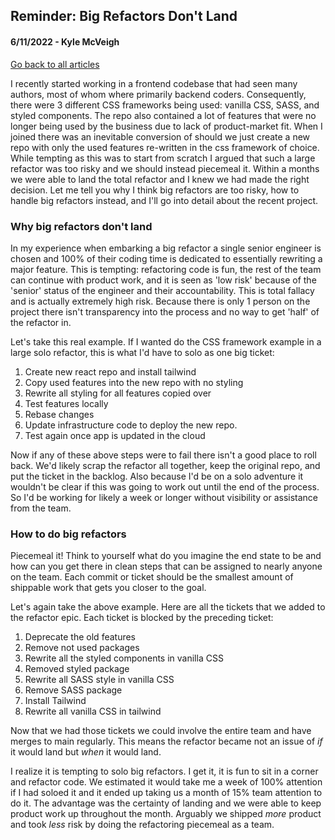 ## Reminder: Big Refactors Don't Land
#### 6/11/2022 - Kyle McVeigh
[Go back to all articles](../../)

I recently started working in a frontend codebase that had seen many authors, most of whom where primarily backend coders. Consequently, there were 3 different CSS frameworks being used: vanilla CSS, SASS, and styled components. The repo also contained a lot of features that were no longer being used by the business due to lack of product-market fit. When I joined there was an inevitable conversion of should we just create a new repo with only the used features re-written in the css framework of choice. While tempting as this was to start from scratch I argued that such a large refactor was too risky and we should instead piecemeal it. Within a months we were able to land the total refactor and I knew we had made the right decision. Let me tell you why I think big refactors are too risky, how to handle big refactors instead, and I'll go into detail about the recent project. 

### Why big refactors don't land 
In my experience when embarking a big refactor a single senior engineer is chosen and 100% of their coding time is dedicated to essentially rewriting a major feature. This is tempting: refactoring code is fun, the rest of the team can continue with product work, and it is seen as 'low risk' because of the 'senior' status of the engineer and their accountability. This is total fallacy and is actually extremely high risk. Because there is only 1 person on the project there isn't transparency into the process and no way to get 'half' of the refactor in. 

Let's take this real example. If I wanted do the CSS framework example in a large solo refactor, this is what I'd have to solo as one big ticket:
1. Create new react repo and install tailwind 
2. Copy used features into the new repo with no styling 
3. Rewrite all styling for all features copied over
4. Test features locally 
5. Rebase changes
6. Update infrastructure code to deploy the new repo.
7. Test again once app is updated in the cloud 

Now if any of these above steps were to fail there isn't a good place to roll back. We'd likely scrap the refactor all together, keep the original repo, and put the ticket in the backlog. Also because I'd be on a solo adventure it wouldn't be clear if this was going to work out until the end of the process. So I'd be working for likely a week or longer without visibility or assistance from the team.

### How to do big refactors 
Piecemeal it! Think to yourself what do you imagine the end state to be and how can you get there in clean steps that can be assigned to nearly anyone on the team. Each commit or ticket should be the smallest amount of shippable work that gets you closer to the goal.

Let's again take the above example. Here are all the tickets that we added to the refactor epic. Each ticket is blocked by the preceding ticket:  
1. Deprecate the old features
2. Remove not used packages
3. Rewrite all the styled components in vanilla CSS
4. Removed styled package
5. Rewrite all SASS style in vanilla CSS 
6. Remove SASS package
7. Install Tailwind 
8. Rewrite all vanilla CSS in tailwind

Now that we had those tickets we could involve the entire team and have merges to main regularly. This means the refactor became not an issue of _if_ it would land but _when_ it would land. 

I realize it is tempting to solo big refactors. I get it, it is fun to sit in a corner and refactor code. We estimated it would take me a week of 100% attention if I had soloed it and it ended up taking us a month of 15% team attention to do it. The advantage was the certainty of landing and we were able to keep product work up throughout the month. Arguably we shipped _more_ product and took _less_ risk by doing the refactoring piecemeal as a team. 